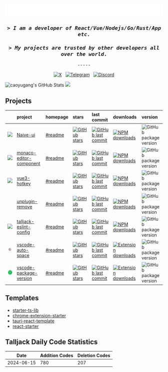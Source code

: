 <h1></h1>

<h4 align="center">
  <span>&nbsp;&nbsp;</span>
  <picture>
    <source media="(prefers-color-scheme: dark)" srcset="widgets/title-dark.svg">
    <img alt="Hello World! I am Talljack." src="/widgets/title-light.svg">
  </picture>
</h4>

<h3 align="center">
  <a href="#" data-fix-readme-link-style></a>
  <i>
    <samp>
      > I am a developer of React/Vue/Nodejs/Go/Rust/App etc.
    </samp>
  </i>
</h3>

<h3 align="center">
  <a href="#" data-fix-readme-link-style></a>
  <i>
    <samp>
      > My projects are trusted by other developers all over the world.
    </samp>
  </i>
</h3>

<p align="center"><samp>-----</samp></p>

<p align="center">
<a href="https://twitter.com/YugangCao"><img
    alt="X"
    height="22px"
    src="https://img.shields.io/badge/TW-1b95e0?style=for-the-badge&logo=x&logoColor=white&logoWidth=16"
/></a>
<span>&nbsp;</span>
  <a href="https://t.me/yugangcao"><img
    alt="Telegram"
    height="22px"
    src="https://img.shields.io/badge/TG-2CA5E0?style=for-the-badge&logo=telegram"
/></a>
<span>&nbsp;</span>
  <a href="https://redirect.surmon.me/discord-server"><img
    alt="Discord"
    height="22px"
    src="https://img.shields.io/badge/DC-5865f2?style=for-the-badge&logo=discord&logoColor=white&logoWidth=12"
/></a>
</p>

<div>
  <img height="200em" src="https://github-readme-stats.vercel.app/api?username=Talljack&show_icons=true&layout=compact&hide=stars&count_private=true" alt="caoyugang's GitHub Stats"/>
  <img height="200em" src="https://github-readme-stats.vercel.app/api/top-langs/?username=Talljack&layout=compact&count_private=true&hide=html" />
</div>

## Projects
| &nbsp; | project | homepage | stars | last commit | downloads | version
| :---: | :--- | --- | :--- | :--- | :--- | :--- |
| <a href="https://github.com/tusen-ai/naive-ui"><img src="https://www.naiveui.com/assets/naivelogo-93278402.svg" height="14px" /></a>| [Naive-ui](https://github.com/tusen-ai/naive-ui)| [#readme](https://github.com/tusen-ai/naive-ui#readme) | [![GitHub stars](https://img.shields.io/github/stars/tusen-ai/naive-ui?style=flat)](https://github.com/tusen-ai/naive-ui/stargazers) | [![GitHub last commit](https://img.shields.io/github/last-commit/tusen-ai/naive-ui?style=flat&label=last)](https://github.com/monaco-editor-component/commits) | [![NPM downloads](https://img.shields.io/npm/dm/naive-ui?style=flat&label=&color=cb3837&labelColor=cb0000&logo=npm)](https://www.npmjs.com/package/monaco-editor-component) | ![GitHub package version](https://img.shields.io/github/package-json/v/tusen-ai/naive-ui/main?style=flat&label=&labelColor=555&logo=github)
| <a href="https://github.com/Talljack/monaco-editor-component"><img src="https://upload.wikimedia.org/wikipedia/commons/thumb/a/a7/React-icon.svg/1150px-React-icon.svg.png" height="14px" /></a>| [monaco-editor-component](https://github.com/Talljack/monaco-editor-component)| [#readme](https://github.com/Talljack/monaco-editor-component#readme) | [![GitHub stars](https://img.shields.io/github/stars/Talljack/monaco-editor-component?style=flat)](https://github.com/Talljack/monaco-editor-component/stargazers) | [![GitHub last commit](https://img.shields.io/github/last-commit/Talljack/monaco-editor-component?style=flat&label=last)](https://github.com/monaco-editor-component/commits) | [![NPM downloads](https://img.shields.io/npm/dm/monaco-editor-component?style=flat&label=&color=cb3837&labelColor=cb0000&logo=npm)](https://www.npmjs.com/package/monaco-editor-component) | ![GitHub package version](https://img.shields.io/github/package-json/v/Talljack/monaco-editor-component/main?style=flat&label=&labelColor=555&logo=github)
| <a href="https://github.com/Talljack/vue3-hotkey"><img src="https://seeklogo.com/images/V/vuejs-logo-17D586B587-seeklogo.com.png" height="14px" /></a>| [vue3-hotkey](https://github.com/Talljack/vue3-hotkey)| [#readme](https://github.com/Talljack/vue3-hotkey#readme) | [![GitHub stars](https://img.shields.io/github/stars/Talljack/vue3-hotkey?style=flat)](https://github.com/Talljack/vue3-hotkey/stargazers) | [![GitHub last commit](https://img.shields.io/github/last-commit/Talljack/vue3-hotkey?style=flat&label=last)](https://github.com/vue3-hotkey/commits) | [![NPM downloads](https://img.shields.io/npm/dm/vue3-hotkey?style=flat&label=&color=cb3837&labelColor=cb0000&logo=npm)](https://www.npmjs.com/package/vue3-hotkey) | ![GitHub package version](https://img.shields.io/github/package-json/v/Talljack/vue3-hotkey/main?style=flat&label=&labelColor=555&logo=github)
| | [unplugin-remove](https://github.com/Talljack/unplugin-remove)| [#readme](https://github.com/Talljack/unplugin-remove#readme) | [![GitHub stars](https://img.shields.io/github/stars/Talljack/unplugin-remove?style=flat)](https://github.com/Talljack/unplugin-remove/stargazers) | [![GitHub last commit](https://img.shields.io/github/last-commit/Talljack/unplugin-remove?style=flat&label=last)](https://github.com/unplugin-remove/commits) | [![NPM downloads](https://img.shields.io/npm/dm/unplugin-remove?style=flat&label=&color=cb3837&labelColor=cb0000&logo=npm)](https://www.npmjs.com/package/unplugin-remove) | ![GitHub package version](https://img.shields.io/github/package-json/v/Talljack/unplugin-remove/main?style=flat&label=&labelColor=555&logo=github)
| <a href="https://github.com/Talljack/talljack-eslint-config"><img src="https://eslint.org/icon-512.png" height="14px"></a> | [talljack-eslint-config](https://github.com/Talljack/talljack-eslint-config)| [#readme](https://github.com/Talljack/talljack-eslint-config#readme) | [![GitHub stars](https://img.shields.io/github/stars/Talljack/talljack-eslint-config?style=flat)](https://github.com/Talljack/talljack-eslint-config/stargazers) | [![GitHub last commit](https://img.shields.io/github/last-commit/Talljack/talljack-eslint-config?style=flat&label=last)](https://github.com/talljack-eslint-config/commits) | [![NPM downloads](https://img.shields.io/npm/dm/talljack-eslint-config?style=flat&label=&color=cb3837&labelColor=cb0000&logo=npm)](https://www.npmjs.com/package/talljack-eslint-config) | ![GitHub package version](https://img.shields.io/github/package-json/v/Talljack/talljack-eslint-config/main?style=flat&label=&labelColor=555&logo=github)
| <a href="https://github.com/Talljack/vscode-auto-space"><img src="https://github.com/Talljack/vscode-auto-space/raw/main/res/icon.png" height="14px" /></a>| [vscode-auto-space](https://github.com/Talljack/vscode-auto-space)| [#readme](https://github.com/Talljack/vscode-auto-space#readme) | [![GitHub stars](https://img.shields.io/github/stars/Talljack/vscode-auto-space?style=flat)](https://github.com/Talljack/vscode-auto-space/stargazers) | [![GitHub last commit](https://img.shields.io/github/last-commit/Talljack/vscode-auto-space?style=flat&label=last)](https://github.com/vscode-auto-space/commits) | [![Extension downloads](https://img.shields.io/visual-studio-marketplace/i/talljack.vscode-auto-space.svg)](https://www.npmjs.com/package/vscode-auto-space) | ![GitHub package version](https://img.shields.io/github/package-json/v/Talljack/vscode-auto-space/main?style=flat&label=&labelColor=555&logo=github)
| <a href="https://github.com/Talljack/vscode-package-version"><img src="https://github.com/Talljack/vscode-package-version/raw/main/resource/icon.png" height="14px" /></a>| [vscode-package-version](https://github.com/Talljack/vscode-package-version)| [#readme](https://github.com/Talljack/vscode-package-version#readme) | [![GitHub stars](https://img.shields.io/github/stars/Talljack/vscode-package-version?style=flat)](https://github.com/Talljack/vscode-package-version/stargazers) | [![GitHub last commit](https://img.shields.io/github/last-commit/Talljack/vscode-package-version?style=flat&label=last)](https://github.com/vscode-package-version/commits) | [![Extension downloads](https://img.shields.io/visual-studio-marketplace/i/talljack.vscode-package-version.svg)](https://www.npmjs.com/package/vscode-package-version) | ![GitHub package version](https://img.shields.io/github/package-json/v/Talljack/vscode-package-version/main?style=flat&label=&labelColor=555&logo=github)


## Templates

- [starter-ts-lib](https://github.com/Talljack/starter-ts-lib)
- [chrome-extension-starter](https://github.com/Talljack/chrome-extension-starter)
- [tauri-react-template](https://github.com/Talljack/tauri-react-template)
- [react-starter](https://github.com/Talljack/react-starter)

<!-- START_STATS -->

## Talljack Daily Code Statistics

| Date       | Addition Codes | Deletion Codes |
|------------|-----------|-----------|
| 2024-06-15 | 780 | 207 |

<!-- END_STATS -->
